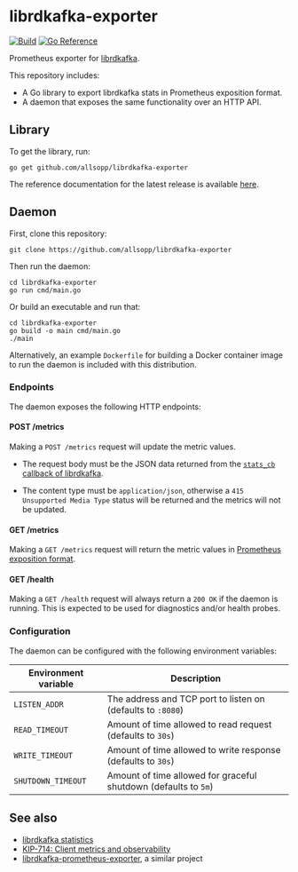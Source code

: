 # librdkafka-exporter

[![Build](https://github.com/allsopp/librdkafka-exporter/actions/workflows/build.yml/badge.svg)](https://github.com/allsopp/librdkafka-exporter/actions/workflows/build.yml)
[![Go Reference](https://pkg.go.dev/badge/github.com/allsopp/librdkafka-exporter.svg)](https://pkg.go.dev/github.com/allsopp/librdkafka-exporter)

Prometheus exporter for [librdkafka](https://github.com/confluentinc/librdkafka).

This repository includes:

 - A Go library to export librdkafka stats in Prometheus exposition format.
 - A daemon that exposes the same functionality over an HTTP API.

## Library

To get the library, run:

    go get github.com/allsopp/librdkafka-exporter

The reference documentation for the latest release is available [here](https://pkg.go.dev/github.com/allsopp/librdkafka-exporter/metrics).

## Daemon

First, clone this repository:

    git clone https://github.com/allsopp/librdkafka-exporter

Then run the daemon:

    cd librdkafka-exporter
    go run cmd/main.go

Or build an executable and run that:

    cd librdkafka-exporter
    go build -o main cmd/main.go
    ./main

Alternatively, an example `Dockerfile` for building a Docker container image to run the
daemon is included with this distribution.

### Endpoints

The daemon exposes the following HTTP endpoints:

#### POST /metrics

Making a `POST /metrics` request will update the metric values.

* The request body must be the JSON data returned from the
  [`stats_cb` callback of librdkafka](https://github.com/confluentinc/librdkafka/blob/master/STATISTICS.md).

* The content type must be `application/json`, otherwise a `415 Unsupported Media Type`
  status will be returned and the metrics will not be updated.

#### GET /metrics

Making a `GET /metrics` request will return the metric values in
[Prometheus exposition format](https://github.com/prometheus/docs/blob/main/content/docs/instrumenting/exposition_formats.md).

#### GET /health

Making a `GET /health` request will always return a `200 OK` if the daemon is running.
This is expected to be used for diagnostics and/or health probes.

### Configuration

The daemon can be configured with the following environment variables:

| Environment variable | Description |
| --- | --- |
| `LISTEN_ADDR`        | The address and TCP port to listen on (defaults to `:8080`)     |
| `READ_TIMEOUT`       | Amount of time allowed to read request (defaults to `30s`)      |
| `WRITE_TIMEOUT`      | Amount of time allowed to write response (defaults to `30s`)    |
| `SHUTDOWN_TIMEOUT`   | Amount of time allowed for graceful shutdown (defaults to `5m`) |

## See also

- [librdkafka statistics](https://docs.confluent.io/platform/current/clients/librdkafka/html/md_STATISTICS.html)
- [KIP-714: Client metrics and observability](https://cwiki.apache.org/confluence/display/KAFKA/KIP-714%3A+Client+metrics+and+observability)
- [librdkafka-prometheus-exporter](https://github.com/mcolomerc/librdkafka-prometheus-exporter), a similar project
